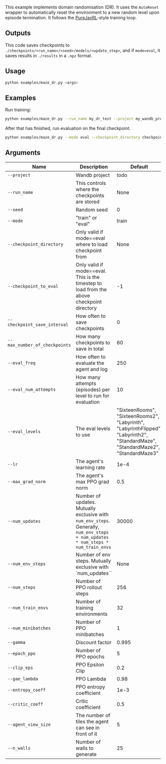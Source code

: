 This example implements domain randomisation (DR). 
It uses the `AutoReset` wrapper to automatically reset the environment to a new random level upon episode termination. 
It follows the [PureJaxRL](https://github.com/luchris429/purejaxrl)-style training loop.


## Outputs
This code saves checkpoints to `./checkpoints/<run_name>/<seed>/models/<update_step>`, and if `mode=eval`, it saves results in `./results` in a `.npz` format.

## Usage

```bash
python examples/maze_dr.py <args>
```

## Examples
Run training:

```bash
python examples/maze_dr.py --run_name my_dr_test --project my_wandb_project --seed 0 --num_updates 10000
```

After that has finished, run evaluation on the final checkpoint.
```bash
python examples/maze_dr.py --mode eval --checkpoint_directory checkpoints/my_dr_test/0 --checkpoint_to_eval=-1
```

## Arguments

Name  | Description | Default
-------------                   | ------------- | -------------
`--project`                     | Wandb project                                                                                                                              | todo
`--run_name`                    | This controls where the checkpoints are stored                                                                                                                                | None
`--seed`                        | Random seed                                                                                                                                | 0
`--mode`                        | "train" or "eval"                                                                                                                          | train
`--checkpoint_directory`        | Only valid if mode==eval where to load checkpoint from                                                                                     | None
`--checkpoint_to_eval`          | Only valid if mode==eval. This is the timestep to load from the above checkpoint directory                                                 | -1
`--checkpoint_save_interval`    | How often to save checkpoints                                                                                                              | 0
`--max_number_of_checkpoints`   | How many checkpoints to save in total                                                                                                      | 60
`--eval_freq`                   | How often to evaluate the agent and log                                                                                                    | 250
`--eval_num_attempts`           | How many attempts (episodes) per level to run for evaluation                                                                               | 10
`--eval_levels`                 | The eval levels to use                                                                                                                     | "SixteenRooms", "SixteenRooms2", "Labyrinth", "LabyrinthFlipped", "Labyrinth2", "StandardMaze", "StandardMaze2", "StandardMaze3"
`--lr`                          | The agent's learning rate                                                                                                                  | 1e-4
`--max_grad_norm`               | The agent's max PPO grad norm                                                                                                              | 0.5
`--num_updates`                 | Number of updates. Mutually exclusive with `num_env_steps`. Generally, `num_env_steps = num_updates * num_steps * num_train_envs`          | 30000
`--num_env_steps`               | Number of env steps. Mutually exclusive with `num_updates``                                                                                | None
`--num_steps`                   | Number of PPO rollout steps                                                                                                                | 256
`--num_train_envs`              | Number of training environments                                                                                                            | 32
`--num_minibatches`             | Number of PPO minibatches                                                                                                                  | 1
`--gamma`                       | Discount factor                                                                                                                            | 0.995
`--epoch_ppo`                   | Number of PPO epochs                                                                                                                       | 5
`--clip_eps`                    | PPO Epsilon Clip                                                                                                                           | 0.2
`--gae_lambda`                  | PPO Lambda                                                                                                                                 | 0.98
`--entropy_coeff`               | PPO entropy coefficient                                                                                                                    | 1e-3
`--critic_coeff`                | Critic coefficient                                                                                                                         | 0.5
`--agent_view_size`             | The number of tiles the agent can see in front of it                                                                                       | 5
`--n_walls`                     | Number of walls to generate                                                                                                                | 25